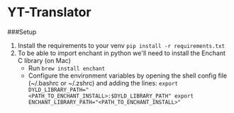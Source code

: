 # YT-Translator

###Setup
1. Install the requirements to your venv `pip install -r requirements.txt`
2. To be able to import enchant in python we'll need to install the Enchant C library (on Mac)
	* Run `brew install enchant`
	* Configure the environment variables by opening the shell config file (~/.bashrc or ~/.zshrc) and adding the lines:
	 `export DYLD_LIBRARY_PATH="<PATH_TO_ENCHANT_INSTALL>:$DYLD_LIBRARY_PATH"
	 export ENCHANT_LIBRARY_PATH="<PATH_TO_ENCHANT_INSTALL>"`

